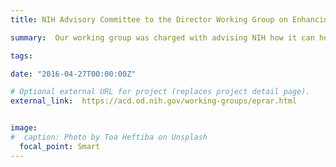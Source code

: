 ```yaml
---
title: NIH Advisory Committee to the Director Working Group on Enhancing Rigor, Transparency, and Translatability in Animal Research

summary:  Our working group was charged with advising NIH how it can help researchers improve the rigor, transparency, and reproducibility of NIH research involving animals, paying close attention to the late stages of the translational pipeline that produce new treatments for human health and disease. The overarching goal is to allow all stakeholders to have full confidence in the quality and applicability of research findings from animal studies and to ensure that animal subjects are used with appropriate consideration of ethics and harm–benefit analysis. 

tags:

date: "2016-04-27T00:00:00Z"

# Optional external URL for project (replaces project detail page).
external_link:  https://acd.od.nih.gov/working-groups/eprar.html


image:
#  caption: Photo by Toa Heftiba on Unsplash
  focal_point: Smart
---
```

